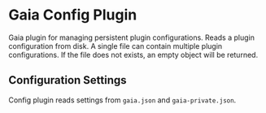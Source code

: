 # Gaia Config Plugin
Gaia plugin for managing persistent plugin configurations. Reads a plugin configuration from disk. 
A single file can contain multiple plugin configurations. If the file does not exists, an empty object will be returned.

## Configuration Settings
Config plugin reads settings from `gaia.json` and `gaia-private.json`.
